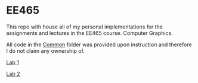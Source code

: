 # EE465

This repo with house all of my personal implementations for the assignments and lectures in the EE465 course. Computer Graphics. 

All code in the [Common](Common/) folder was provided upon instruction and therefore I do not claim any ownership of.

[Lab 1](Lab%201/README.md)

[Lab 2](Lab%202/README.md)
